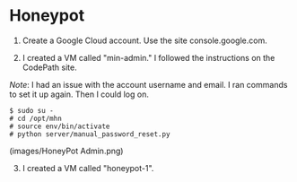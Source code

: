 # Honeypot
1. Create a Google Cloud account. Use the site console.google.com.

2. I created a VM called "min-admin." I followed the instructions on the CodePath site.

*Note*: I had an issue with the account username and email. I ran commands to set it up again. Then I could log on.
```
$ sudo su - 
# cd /opt/mhn
# source env/bin/activate
# python server/manual_password_reset.py
```
(images/HoneyPot Admin.png)


3. I created a VM called "honeypot-1".
